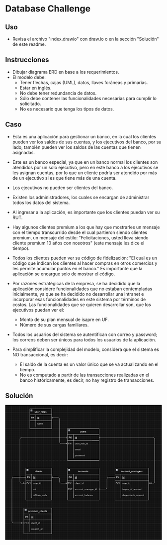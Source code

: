 # Database Challenge

## Uso

- Revisa el archivo "index.drawio" con draw.io o en la sección "Solución" de este readme.

## Instrucciones

- Dibujar diagrama ERD en base a los requerimientos.
- El modelo debe:
  - Tener flechas, cajas (UML), datos, llaves foráneas y primarias.
  - Estar en inglés.
  - No debe tener redundancia de datos.
  - Sólo debe contener las funcionalidades necesarias para cumplir lo solicitado.
  - No es necesario que tenga los tipos de datos.

## Caso

- Esta es una aplicación para gestionar un banco, en la cual los clientes pueden ver los saldos de sus cuentas, y los ejecutivos del banco, por su lado, también pueden ver los saldos de las cuentas que tienen asignadas.

- Este es un banco especial, ya que en un banco normal los clientes son atendidos por un solo ejecutivo, pero en este banco a los ejecutivos se les asignan cuentas, por lo que un cliente podría ser atendido por más de un ejecutivo si es que tiene más de una cuenta.

- Los ejecutivos no pueden ser clientes del banco.

- Existen los administradores, los cuales se encargan de administrar todos los datos del sistema.

- Al ingresar a la aplicación, es importante que los clientes puedan ver su RUT.

- Hay algunos clientes premium a los que hay que mostrarles un mensaje con el tiempo transcurrido desde el cual partieron siendo clientes premium, un mensaje del estilo: "Felicitaciones, usted lleva siendo cliente premium 10 años con nosotros" (este mensaje les dice el tiempo).

- Todos los clientes pueden ver su código de fidelización: "El cual es un código que indican los clientes al hacer compras en otros comercios y les permite acumular puntos en el banco." Es importante que la aplicación se encargue solo de mostrar el código.

- Por razones estratégicas de la empresa, se ha decidido que la aplicación considere funcionalidades que no estaban contempladas inicialmente, ya que se ha decidido no desarrollar una intranet e incorporar esas funcionalidades en este sistema por términos de costos. Las funcionalidades que se quieren desarrollar son, que los ejecutivos puedan ver el:

  - Monto de su plan mensual de isapre en UF.
  - Número de sus cargas familiares.

- Todos los usuarios del sistema se autentifican con correo y password; los correos deben ser únicos para todos los usuarios de la aplicación.

- Para simplificar la complejidad del modelo, considera que el sistema es NO transaccional, es decir:
  - El saldo de la cuenta es un valor único que se va actualizando en el tiempo.
  - No es computado a partir de las transacciones realizadas en el banco históricamente, es decir, no hay registro de transacciones.

## Solución

![solution](readme.png)
